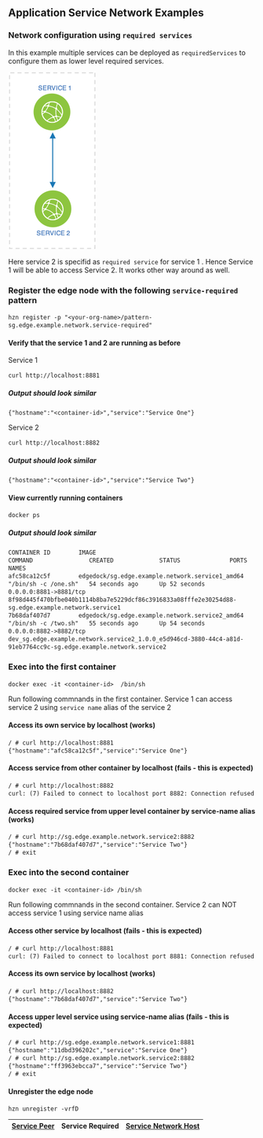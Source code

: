 ## Application Service Network Examples
### Network configuration using `required services`
In this example multiple services can be deployed as `requiredServices` to configure them as lower level required services.

![](../../media/service-required.png)

Here service 2 is specifid as `required service` for service 1 . Hence Service 1 will be able to access Service 2. It works other way around as well.

### Register the edge node with the following `service-required` pattern
```
hzn register -p "<your-org-name>/pattern-sg.edge.example.network.service-required"
```

#### Verify that the service 1 and 2 are running as before
Service 1
```
curl http://localhost:8881
```
##### Output should look similar
```
{"hostname":"<container-id>","service":"Service One"}
```
Service 2
```
curl http://localhost:8882
```
##### Output should look similar
```
{"hostname":"<container-id>","service":"Service Two"}
```
#### View currently running containers
```
docker ps
```
##### Output should look similar
```
CONTAINER ID        IMAGE                                             COMMAND                CREATED             STATUS              PORTS                    NAMES
afc58ca12c5f        edgedock/sg.edge.example.network.service1_amd64   "/bin/sh -c /one.sh"   54 seconds ago      Up 52 seconds       0.0.0.0:8881->8881/tcp   8f98d445f470bfbe040b1114b8ba7e5229dcf86c3916833a08fffe2e30254d88-sg.edge.example.network.service1
7b68daf407d7        edgedock/sg.edge.example.network.service2_amd64   "/bin/sh -c /two.sh"   55 seconds ago      Up 54 seconds       0.0.0.0:8882->8882/tcp   dev_sg.edge.example.network.service2_1.0.0_e5d946cd-3880-44c4-a81d-91eb7764cc9c-sg.edge.example.network.service2
```
### Exec into the first container
```
docker exec -it <container-id>  /bin/sh
````

Run following commnands in the first container. Service 1 can access service 2 using `service name` alias of the service 2
#### Access its own service by localhost (works)
```
/ # curl http://localhost:8881
{"hostname":"afc58ca12c5f","service":"Service One"}
```
#### Access service from other container by localhost (fails - this is expected)
```
/ # curl http://localhost:8882
curl: (7) Failed to connect to localhost port 8882: Connection refused
```
#### Access required service from upper level container by service-name alias (works)
```
/ # curl http://sg.edge.example.network.service2:8882
{"hostname":"7b68daf407d7","service":"Service Two"}
/ # exit
```

### Exec into the second container
```
docker exec -it <container-id> /bin/sh
```

Run following commnands in the second container. Service 2 can NOT access service 1 using service name alias
#### Access other service by localhost (fails - this is expected)
```
/ # curl http://localhost:8881
curl: (7) Failed to connect to localhost port 8881: Connection refused
```
#### Access its own service by localhost (works)
```
/ # curl http://localhost:8882
{"hostname":"7b68daf407d7","service":"Service Two"}
```
#### Access upper level service using service-name alias (fails - this is expected)
```
/ # curl http://sg.edge.example.network.service1:8881
{"hostname":"11dbd396202c","service":"Service One"}
/ # curl http://sg.edge.example.network.service2:8882
{"hostname":"ff3963ebcca7","service":"Service Two"}
/ # exit
```

#### Unregister the edge node
```
hzn unregister -vrfD
```

|[Service Peer](https://github.com/edgedock/example/tree/master/network/register/03-service-peer) | **Service Required** | [Service Network Host](https://github.com/edgedock/example/tree/master/network/register/05-service-network-host)  |
|:--|:-:|--:|
